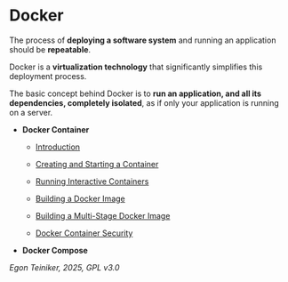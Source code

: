 # Docker 

The process of **deploying a software system** and running an application 
should be **repeatable**. 

Docker is a **virtualization technology** that significantly simplifies this 
deployment process.

The basic concept behind Docker is to **run an application, and all its 
dependencies, completely isolated**, as if only your application is 
running on a server.


* **Docker Container** 
    - [Introduction](docker-container/introduction/README.md)
    - [Creating and Starting a Container](docker-container/docker-nginx/)
    - [Running Interactive Containers](docker-container/docker-busybox/)
    - [Building a Docker Image](docker-container/docker-cxx/)
    - [Building a Multi-Stage Docker Image](docker-container/docker-cxx-multi-stage/)
    
    - [Docker Container Security](docker-container/docker-security/README.md)


* **Docker Compose**



*Egon Teiniker, 2025, GPL v3.0*